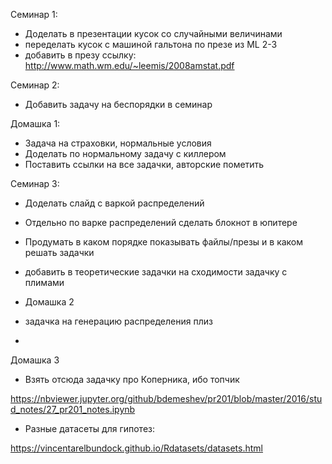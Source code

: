 Семинар 1:

- Доделать в презентации кусок со случайными величинами
- переделать кусок с машиной гальтона по презе из ML 2-3
- добавить в презу ссылку: http://www.math.wm.edu/~leemis/2008amstat.pdf

Семинар 2:

- Добавить задачу на беспорядки в семинар

Домашка 1:

- Задача на страховки, нормальные условия
- Доделать по нормальному задачу с киллером
- Поставить ссылки на все задачки, авторские пометить

Семинар 3:

- Доделать слайд с варкой распределений
- Отдельно по варке распределений сделать блокнот в юпитере
- Продумать в каком порядке показывать файлы/презы и в каком решать задачки
- добавить в теоретические задачки на сходимости задачку с плимами

- Домашка 2

- задачка на генерацию распределения плиз
-


Домашка 3

- Взять отсюда задачку про Коперника, ибо топчик

https://nbviewer.jupyter.org/github/bdemeshev/pr201/blob/master/2016/stud_notes/27_pr201_notes.ipynb

- Разные датасеты для гипотез:

https://vincentarelbundock.github.io/Rdatasets/datasets.html
